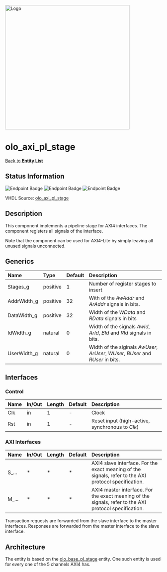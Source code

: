 <img src="../Logo.png" alt="Logo" width="400">

# olo_axi_pl_stage

[Back to **Entity List**](../EntityList.md)

## Status Information

![Endpoint Badge](https://img.shields.io/endpoint?url=https://storage.googleapis.com/open-logic-badges/coverage/olo_axi_pl_stage.json?cacheSeconds=0)
![Endpoint Badge](https://img.shields.io/endpoint?url=https://storage.googleapis.com/open-logic-badges/branches/olo_axi_pl_stage.json?cacheSeconds=0)
![Endpoint Badge](https://img.shields.io/endpoint?url=https://storage.googleapis.com/open-logic-badges/issues/olo_axi_pl_stage.json?cacheSeconds=0)

VHDL Source: [olo_axi_pl_stage](../../src/axi/vhdl/olo_axi_pl_stage.vhd)

## Description

This component implements a pipeline stage for AXI4 interfaces. The component registers all signals of the interface.

Note that the component can be used for AXI4-Lite by simply leaving all unused signals unconnected.

## Generics

| Name        | Type     | Default | Description                                                  |
| :---------- | :------- | ------- | :----------------------------------------------------------- |
| Stages_g    | positive | 1       | Number of register stages to insert                          |
| AddrWidth_g | positive | 32      | With of the _AwAddr_ and _ArAddr_ signals in bits.           |
| DataWidth_g | positive | 32      | Width of the _WData_ and _RData_ signals in bits             |
| IdWidth_g   | natural  | 0       | Width of the signals _AwId_, _ArId_, _BId_ and _RId_ signals in bits. |
| UserWidth_g | natural  | 0       | Width of the siginals _AwUser_, _ArUser_, _WUser_, _BUser_ and _RUser_ in bits. |

## Interfaces

### Control

| Name | In/Out | Length | Default | Description                                     |
| :--- | :----- | :----- | ------- | :---------------------------------------------- |
| Clk  | in     | 1      | -       | Clock                                           |
| Rst  | in     | 1      | -       | Reset input (high-active, synchronous to _Clk_) |

### AXI Interfaces

| Name  | In/Out | Length | Default | Description                                                  |
| :---- | :----- | :----- | ------- | :----------------------------------------------------------- |
| S_... | *      | *      | *       | AXI4 slave interface. For the exact meaning of the signals, refer to the AXI protocol specification. |
| M_... | *      | *      | *       | AXI4 master interface. For the exact meaning of the signals, refer to the AXI protocol specification. |

Transaction requests are forwarded from the slave interface to the master interfaces. Responses are forwarded from the
master interface to the slave interface.

## Architecture

The entity is based on the [olo_base_pl_stage](../base/olo_base_pl_stage.md) entity. One such entity is used for every
one of the 5 channels AXI4 has.
